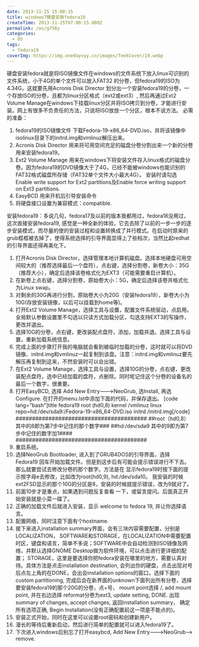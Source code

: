 ```yaml
---
date: 2013-11-25 15:00:15
title: windows7硬盘安装fedora19
createTime: 2013-11-25T07:00:15.000Z
permalink: /os/g756y
categories:
  - OS
tags:
  - fedora19
coverImg: https://img.onedayxyy.cn/images/TeekCover/19.webp
---
```


硬盘安装fedora就是将ISO镜像文件在windows的文件系统下放入linux可识别的文件系统，小于4G的单个文件可以放入FAT32 的分卷，但fedora19的ISO为4.34G，这就要先用Acronis Disk Director 划分出一个安装fedora19的分卷，一个存放ISO的分卷，且都为linux分区格式（ext2或ext3）, 然后再通过Ext2 Volume Manage在windows下挂载linux分区并将ISO拷贝到分卷，才能进行安装。网上有很多不负责任的方法，只说将ISO放放一个分区，根本不说方法。 必需的准备： 

  1. fedora19的ISO镜像文件 下载Fedora-19-x86_64-DVD.iso，并将该镜像中isolinux目录下的initrd.img和vmlinuz解压出来。
  2. Acronis Disk Director 用来将可用空间充足的磁盘分卷分割出来一个新的分卷用来安装fedora19。
  3. Ext2 Volume Manage 用来在windows下将安装文件存入linux格式的磁盘分卷。因为fedora19的DVD镜像大于了4G，已经不能被windows也能识别的FAT32格式磁盘所存储（FAT32单个文件大小最大4G）。 安装时请勾选Enable write support for Ext2 partitions及Enable force writing support on Ext3 partitions.
  4. EasyBCD 用来开机后引导安装命令
  5. 将硬盘接口设置为兼容模式：compatible.

安装fedora19：多说几句，fedora17及以前的版本我都用过，fedora18没用过，这次直接安装fedora19, 感觉是一种全新的体验，它去去除了以前的一步一步的逐步安装模式，而尽量的使的安装过程和设置转换成了并行模式。在启动时原来的grub框框被去掉了，使得系统选择的引导界面显得上了些档次，当然比起redhat的引导界面还得再美化下。 
  1. 打开Acronis Disk Director，选择管理本地计算机磁盘。选择本地硬盘可用空间较大的（推荐选择最后一个盘符），点右键，选择分割卷，新卷大小：35G（推荐大小），确定后选择该卷格式化为EXT3（可能需要重启计算机）。
  2. 在新卷上点右键，选择分割卷，原始卷大小：5G，确定后选择该卷并格式化为Linux swap。
  3. 对剩余的30G再进行分割，原始卷大小为20G（安装fedora19），新卷大小为10G(存放安装镜像，以后可以挂载到home等)。
  4. 打开Ext2 Volume Manage，选择工具与设置，配置文件系统驱动，点启用。全局默认参数设置里不勾选以只读方式加载分区，勾选支持EXT3的写操作，更改并退出。
  5. 选择10G的分卷，点右键，更改装配点盘符，添加，加载并退。选择工具与设置，重新加载系统信息。
  6. 完成上面的步骤打开我的电脑就会看到被临时加载的分卷，这时就可以将DVD镜像、initrd.img和vmlinuz一起复制到该盘。注意：initrd.img和vmlinuz要先解压再复制到这来，不然安装时可以会出错。
  7. 在Ext2 Volume Manage，选择工具与设置，选择10G的分卷，点右键，更改装配点盘符，选中已经加载的盘符，点删除。同时呢记住这个分卷的设备名的最后一个数字，很重要。
  8. 打开EasyBCD, 选择 Add New Entry--->NeoGrub, 选Install, 再选Configure. 在打开的menu.lst中添加下面的代码，并保存退出。 [code lang="bash"]title fedora19 root (hd0,8) kernel /vmlinuz linux repo=hd:/dev/sda9:/Fedora-19-x86_64-DVD.iso initrd /initrd.img[/code] ######################################## ##root（hd0,8）其中的8即为第7步中记住的那个数字### ##hd:/dev/sda9 其中的9即为第7步中记住的数字加1#### ########################################
  9. 重启系统。
  10. 选择NeoGrub Bootloader, 进入到了GRUB4DOS的引导界面，选择 Fedora19 回车开始加载文件。但是到这步后有可能会提示错误进行不下去。那么就要尝试去修改分卷的那个数字。方法是在 显示fedora19时按下面的提示按字母e去修改，比如改为root(hd0,9), hd:/dev/sda10。 我安装的时候ext2FSD显示的那个10G的分区是8，安装的时候就提示错误，改为9就对了。
  11. 前面10步才是重点，如果遇到问题反复查看 一下，或留言提问。后面真正开始安装就是小菜一碟了。
  12. 正确的加载文件后就进入安装，显示 welcome to fedora 19, 并让你选择语言。
  13. 配置网络，同时注意下面有个hostname.
  14. 接下来进入installation summary界面，会有三块内容需要配置，分别是LOCALIZATION， SOFTWARE和STORAGE，在LOCALIZATION中需要配置时区，键盘和语言，简单不多说；SOFTWARE中会自动检测到ISO镜像及网络，并默认选择GNOME Desktop做为软件环境，可以点击进行更详细的配置； STORAGE，这里是要选择你把fedora安装在哪里的地方，需要认真对待。具体方法是点击installation destination, 会列出你的硬盘，点击出现对号后点左上角的在DONE，会出会installation options的窗口，选择下面的custom partitioning, 完成后会在新界面的unknown下面列出所有分卷，选择要安装fedora19的那个20G的分卷，点+号， mount point选择 /, add mount point, 并在右边选择 reformat分卷为ext3, update setting, DONE. 出现 summary of changes, accept changes, 返回installation summary， 确定所有选项正确, Begin Installation(没有正确配置前这一项是不能点的)。
  15. 安装正式开始，同时在这里可以设置root密码和创建新用户。
  16. 漫长的等待后重新启动，然后进行简单的配置就可以进入fedora19了。
  17. 下次进入windows后别忘了打开easybcd, Add New Entry--->NeoGrub—> remove.


